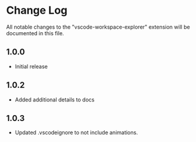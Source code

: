 # Change Log
All notable changes to the "vscode-workspace-explorer" extension will be documented in this file.

## 1.0.0
* Initial release

## 1.0.2
* Added additional details to docs

## 1.0.3
* Updated .vscodeignore to not include animations.